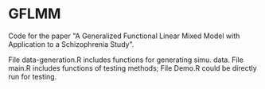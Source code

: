 # GFLMM
Code for the paper "A Generalized Functional Linear Mixed Model with Application to a Schizophrenia Study".

File data-generation.R includes functions for generating simu. data.
File main.R includes functions of testing methods;
File Demo.R could be directly run for testing.
